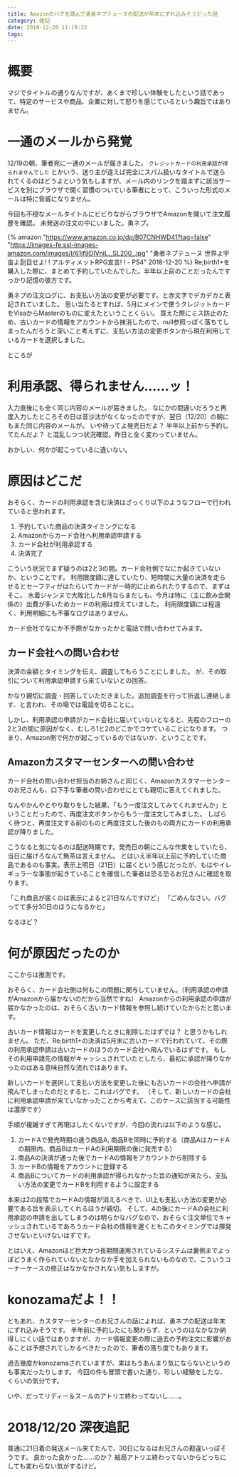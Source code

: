 ```yaml
---
title: Amazonのバグを踏んで勇者ネプテューヌの配送が年末にずれ込みそうだった話
category: 雑記
date: 2018-12-20 11:19:33
tags:
---
```



# 概要

マジでタイトルの通りなんですが、あくまで珍しい体験をしたという話であって、特定のサービスや商品、企業に対して怒りを感じているという趣旨ではありません。

<!-- more -->

# 一通のメールから発覚

12/19の朝、筆者宛に一通のメールが届きました。
`クレジットカードの利用承認が得られませんでした` とかいう、送り主が違えば完全にスパム扱いなタイトルで送られてくるのはどうよという気もしますが、メール内のリンクを踏まずに該当サービスを別にブラウザで開く習慣のついている筆者にとって、こういった形式のメールは特に脅威になりません。

今回も不穏なメールタイトルにビビりながらブラウザでAmazonを開いて注文履歴を確認。
未発送の注文の中にいました。勇ネプ。

{% amazon "https://www.amazon.co.jp/dp/B07CNHWD41?tag=false" "https://images-fe.ssl-images-amazon.com/images/I/61jf9DIVniL._SL200_.jpg" "勇者ネプテューヌ 世界よ宇宙よ刮目せよ! ! アルティメットRPG宣言! ! - PS4" 2018-12-20 %}
Re;birth1+を購入した際に、まとめて予約していたんでした。半年以上前のことだったんですっかり記憶の彼方です。

勇ネプの注文ログに、お支払い方法の変更が必要です。と赤文字でデカデカと表記されていました。
思い当たるとすれば、5月にメインで使うクレジットカードをVisaからMasterのものに変えたということくらい。
買えた際にミス防止のため、古いカードの情報をアカウントから抹消したので、null参照っぽく落ちてしまったんだろうと深いこと考えずに、支払い方法の変更ボタンから現在利用しているカードを選択しました。

ところが

# 利用承認、得られません……ッ！

入力直後にも全く同じ内容のメールが届きました。
なにかの間違いだろうと再度入力したところその日は音沙汰がなくなったのですが、翌日（12/20）の朝にもまた同じ内容のメールが。
いや待ってよ発売日だよ？ 半年以上前から予約してたんだよ？
と混乱しつつ状況確認。昨日と全く変わっていません。

おかしい、何かが起こっているに違いない。

# 原因はどこだ

おそらく、カードの利用承認を含む決済はざっくり以下のようなフローで行われていると思われます。

1. 予約していた商品の決済タイミングになる
2. Amazonからカード会社へ利用承認申請する
3. カード会社が利用承認する
4. 決済完了

こういう状況でまず疑うのは2と3の間。カード会社側でなにか起きていないか、ということです。
利用限度額に達していたり、短時間に大量の決済を走らせるとセーフティがはたらいてカードが一時的に止められたりするので、まずはそこ。
水着ジャンヌで大敗北した8月ならまだしも、今月は特に（主に飲み会関係の）出費が多いためカードの利用は控えていました。
利用限度額には程遠く、利用明細にも不審なログはありません。

カード会社でなにか不手際がなかったかと電話で問い合わせてみます。

## カード会社への問い合わせ

決済の金額とタイミングを伝え、調査してもらうことにしました。
が、その取引について利用承認申請すら来ていないとの回答。

かなり親切に調査・回答していただきました。追加調査を行って折返し連絡します、と言われ、その場では電話を切ることに。

しかし、利用承認の申請がカード会社に届いていないとなると、先程のフローの2と3の間に原因がなく、むしろ1と2のどこかでコケていることになります。
つまり、Amazon側で何かが起こっているのではないか、ということです。

## Amazonカスタマーセンターへの問い合わせ

カード会社の問い合わせ担当のお姉さんと同じく、Amazonカスタマーセンターのお兄さんも、口下手な筆者の問い合わせにとても親切に答えてくれました。

なんやかんやとやり取りをした結果、「もう一度注文してみてくれませんか」ということだったので、再度注文ボタンからもう一度注文してみました。
しばらく待つと、再度注文する前のものと再度注文した後のもの両方にカードの利用承認が降りました。

こうなると気になるのは配送時期です。発売日の朝にこんな作業をしていたら、当日に届けろなんて無茶は言えません。
とはいえ半年以上前に予約していた商品であるのも事実。表示上明日（21日）に届くという感じだったが、もはやイレギュラーな事態が起きていることを確信した筆者は恐る恐るお兄さんに確認を取ります。

「これ商品が届くのは表示によると21日なんですけど」
「ごめんなさい。バグってて多分30日のほうになるかと」

なるほど？

# 何が原因だったのか

ここからは推測です。

おそらく、カード会社側は何もこの問題に関与していません。（利用承認の申請がAmazonから届かないのだから当然ですね）
Amazonからの利用承認の申請が届かなかったのは、おそらく古いカード情報を参照し続けていたからだと思います。

古いカード情報はカードを変更したときに削除したはずでは？ と思うかもしれません。
ただ、Re;birth1+の決済は5月末に古いカードで行われていて、その際の利用承認申請は古いカードのほうのカード会社へ飛んでいるはずです。
もしその利用申請先の情報がキャッシュされていたとしたら、最初に承認が降りなかったのはある意味自然な流れではあります。

新しいカードを選択して支払い方法を変更した後にも古いカードの会社へ申請が飛んでしまったのだとすると、これはバグです。
（そして、新しいカードの会社に利用承認申請が来ていなかったことから考えて、このケースに該当する可能性は濃厚です）

手順が複雑すぎて再現はしたくないですが、今回の流れは以下のような感じ。

1. カードAで発売時期の違う商品A, 商品Bを同時に予約する（商品AはカードAの期限内、商品BはカードAの利用期限の後に発売する）
2. 商品Aの決済が通った後でカードAの情報をアカウントから削除する
3. カードBの情報をアカウントに登録する
4. 商品Bについてカードの利用承認が得られなかった旨の通知が来たら、支払い方法の変更でカードBを利用するように設定する

本来は2の段階でカードAの情報が消えるべきで、UI上も支払い方法の変更が必要である旨を表示してくれるほうが親切。
そして、4の後にカードAの会社に利用承認の申請を出してしまうのは明らかなバグなので、おそらく注文単位でキャッシュされているであろうカード会社の情報を遅くともこのタイミングでは揮発させないといけないはずです。

とはいえ、Amazonほど巨大かつ長期間運用されているシステムは裏側までよっぽどうまく作られていないとなかなか手を加えられないものなので、こういうコーナーケースの修正はなかなかされない気もしますが。

# konozamaだよ！！

ともあれ、カスタマーセンターのお兄さんの話によれば、勇ネプの配送は年末にずれ込みそうです。
半年前に予約したにも関わらず、というのはなかなか納得しにくい話ではありますが、カード情報変更の際に過去の予約注文に影響があることは予想されてしかるべきだったので、筆者の落ち度でもあります。

過去幾度かkonozamaされていますが、実はもうあんまり気にならないというのも事実だったりします。
今回の件も冒頭で書いた通り、珍しい経験をしたな、くらいの気分です。

いや、だってリディー＆スールのアトリエ終わってないし……。

# 2018/12/20 深夜追記

普通に21日着の発送メール来てたんで、30日になるはお兄さんの勘違いっぽそうです。
良かった良かった……のか？ 結局アトリエ終わってないからどっちにしても変わらない気がするけど。
